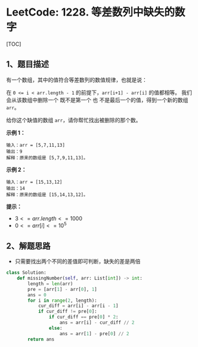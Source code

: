 # LeetCode: 1228. 等差数列中缺失的数字

[TOC]

## 1、题目描述

有一个数组，其中的值符合等差数列的数值规律，也就是说：

在 `0 <= i < arr.length - 1` 的前提下，`arr[i+1] - arr[i]` 的值都相等。
我们会从该数组中删除一个 既不是第一个 也 不是最后一个的值，得到一个新的数组  `arr`。

给你这个缺值的数组 `arr`，请你帮忙找出被删除的那个数。

 

**示例 1：**

```
输入：arr = [5,7,11,13]
输出：9
解释：原来的数组是 [5,7,9,11,13]。
```


**示例 2：**

```
输入：arr = [15,13,12]
输出：14
解释：原来的数组是 [15,14,13,12]。
```

**提示：**

-   $3 <= arr.length <= 1000$
-   $0 <= arr[i] <= 10^5$



## 2、解题思路

-   只需要找出两个不同的差值即可判断，缺失的差是两倍



```python
class Solution:
    def missingNumber(self, arr: List[int]) -> int:
        length = len(arr)
        pre = [arr[1] - arr[0], 1]
        ans = 0
        for i in range(2, length):
            cur_diff = arr[i] - arr[i - 1]
            if cur_diff != pre[0]:
                if cur_diff == pre[0] * 2:
                    ans = arr[i] - cur_diff // 2
                else:
                    ans = arr[1] - pre[0] // 2
        return ans
```

